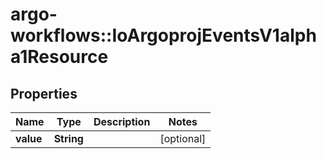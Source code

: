 # argo-workflows::IoArgoprojEventsV1alpha1Resource

## Properties
Name | Type | Description | Notes
------------ | ------------- | ------------- | -------------
**value** | **String** |  | [optional] 


